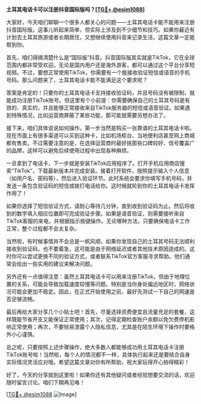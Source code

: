 **土耳其电话卡可以注册抖音国际版吗？[[TG💪+ @esim1088](https://t.me/s/esim1088)]**

大家好，今天咱们聊聊一个很多人都关心的问题——土耳其电话卡能不能用来注册抖音国际版。这事儿听起来简单，但实际上涉及到不少细节和技巧。如果你最近有计划去土耳其旅游或者长期居住，又想继续使用抖音来记录生活，这篇文章一定能帮到你。

首先，咱们得搞清楚什么是“国际版”抖音。抖音国际版其实就是TikTok，它在全球范围内都非常受欢迎。无论是国内用户还是海外游客，都可以通过这个平台分享短视频。不过，要想正常使用TikTok，你需要有一个能接收验证短信或语音的手机号码。那么问题来了，土耳其电话卡能不能满足这个要求呢？

答案是肯定的！只要你的土耳其电话卡支持接收验证码，并且号码没有被限制，就能成功注册TikTok账号。但这里有个小前提：你需要确保自己的土耳其号码是有效的、真实的，并且能够正常接收来自TikTok服务器的短信或语音验证。如果遇到特殊情况，比如运营商屏蔽了某些功能，那可能就需要另想办法了。

接下来，咱们具体说说如何操作。第一步当然是购买一张靠谱的土耳其电话卡啦。现在市面上有很多渠道可以买到这种卡，比如机场柜台、当地便利店甚至网上商城都有售卖。不过需要注意的是，在选择运营商时最好挑那些口碑较好、信号覆盖广的品牌，这样可以避免后续使用过程中出现各种麻烦。

一旦拿到了电话卡，下一步就是安装TikTok应用程序了。打开手机应用商店搜索“TikTok”，下载最新版本并完成安装。接着打开软件，按照提示输入个人信息（如用户名、密码等），然后进入验证环节。此时系统会要求你填写手机号码，并发送一条包含验证码的短信或拨打电话给你。这时候就轮到你的土耳其电话卡发挥作用了！

如果你选择了短信验证方式，请耐心等待几分钟，直到收到验证码为止。然后将收到的数字填入相应位置即可完成验证步骤。如果是语音验证，则需要接听来自TikTok客服的来电，并根据指示按键操作。无论哪种方法，只要确保电话卡工作正常，整个过程都不会太复杂。

当然啦，有时候事情并不会总是一帆风顺。如果你发现自己的土耳其号码无法顺利接收到验证码，也不要着急，这可能是由于网络延迟或者其他技术原因造成的。这时你可以尝试更换不同的验证方式，或者联系TikTok官方客服寻求帮助。他们通常会给出一些实用的建议来解决问题。

另外还有一点值得注意：虽然土耳其电话卡可以用来注册TikTok，但由于地理位置的关系，可能会导致加载速度较慢等问题。特别是当你身处偏远地区时，网络状况可能会更加不稳定。因此，在正式开始使用之前，最好先测试一下自己的网速是否足够流畅。

最后再给大家分享几个小贴士吧！首先，尽量选择资费便宜且流量充足的套餐，这样既能节省开支又能保证正常使用；其次，记得定期检查账户余额以免欠费停机影响正常使用；再次，不要轻易泄露个人隐私信息，尤其是在陌生环境下操作时要格外小心谨慎。

总之呢，只要按照上述步骤操作，绝大多数人都能够成功用土耳其电话卡注册TikTok账号啦！当然啦，每个人的情况都不一样，具体执行起来还是要结合自身实际情况灵活应对哦。希望这篇文章对你有所帮助，祝大家玩得开心拍得精彩！

好了，今天的分享就到这里啦！如果你还有其他疑问或者经验想要交流的话，欢迎随时留言讨论。咱们下期再见咯！

[[TG💪+ @esim1088](https://t.me/s/esim1088) ![Image](https://i.postimg.cc/4NQfJmqS/Snipaste-2025-05-13-00-14-12.png)]